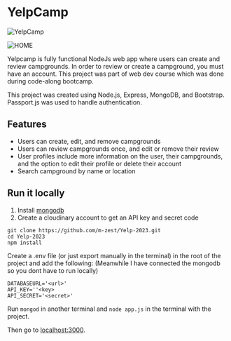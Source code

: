 # YelpCamp

![YelpCamp](https://user-images.githubusercontent.com/55718487/90950840-18670c80-e473-11ea-82e1-a241d27be9af.png)

![HOME](https://user-images.githubusercontent.com/55718487/225570167-5cc232f8-b95c-43e4-be8c-72c4957dcc4c.jpeg)


Yelpcamp is fully functional NodeJs web app where users can create and review campgrounds. In order to review or create a campground, you must have an account. This project was part of web dev course which was done during code-along bootcamp.

This project was created using Node.js, Express, MongoDB, and Bootstrap. Passport.js was used to handle authentication.  

## Features
* Users can create, edit, and remove campgrounds
* Users can review campgrounds once, and edit or remove their review
* User profiles include more information on the user, their campgrounds, and the option to edit their profile or delete their account
* Search campground by name or location


## Run it locally
1. Install [mongodb](https://www.mongodb.com/)
2. Create a cloudinary account to get an API key and secret code

```
git clone https://github.com/m-zest/Yelp-2023.git
cd Yelp-2023
npm install
```

Create a .env file (or just export manually in the terminal) in the root of the project and add the following:  (Meanwhile I have connected the mongodb so you dont have to run locally)

```
DATABASEURL='<url>'
API_KEY=''<key>
API_SECRET='<secret>'
```

Run ```mongod``` in another terminal and ```node app.js``` in the terminal with the project.  

Then go to [localhost:3000](http://localhost:3000/).






